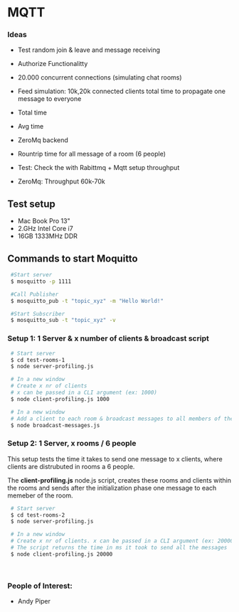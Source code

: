 # MQTT


### Ideas
* Test random join & leave and message receiving
* Authorize Functionalitty
* 20.000 concurrent connections (simulating chat rooms)
* Feed simulation: 10k,20k connected clients total time to propagate one message to everyone
 * Total time
 * Avg time

* ZeroMq backend
* Rountrip time for all message of a room (6 people)
* Test: Check the with Rabittmq + Mqtt setup throughput
* ZeroMq: Throughput 60k-70k

## Test setup
  * Mac Book Pro 13"
  * 2.GHz Intel Core i7
  * 16GB 1333MHz DDR


## Commands to start Moquitto
   ```bash
    #Start server
    $ mosquitto -p 1111    
  
    #Call Publisher
    $ mosquitto_pub -t "topic_xyz" -m "Hello World!" 
  
    #Start Subscriber
    $ mosquitto_sub -t "topic_xyz" -v
   ```

### Setup 1:  1 Server & x number of clients & broadcast script

   ```bash
    # Start server
    $ cd test-rooms-1
    $ node server-profiling.js
  
    # In a new window
    # Create x nr of clients
    # x can be passed in a CLI argument (ex: 1000)
    $ node client-profiling.js 1000

    # In a new window
    # Add a client to each room & broadcast messages to all members of the room
    $ node broadcast-messages.js

   ```

### Setup 2: 1 Server, x rooms / 6 people
This setup tests the time it takes to send one message to x clients, where clients are distrubuted in rooms a 6 people.

The **client-profiling.js** node.js script, creates these rooms and clients within the rooms
and sends after the initialization phase one message to each memeber of the room.

   ```bash
    # Start server
    $ cd test-rooms-2
    $ node server-profiling.js
  
    # In a new window
    # Create x nr of clients. x can be passed in a CLI argument (ex: 20000)
    # The script returns the time in ms it took to send all the messages
    $ node client-profiling.js 20000
    
    
   ```

### People of Interest: 
  * Andy Piper




